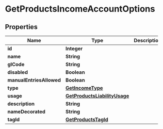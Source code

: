 

# GetProductsIncomeAccountOptions

## Properties

Name | Type | Description | Notes
------------ | ------------- | ------------- | -------------
**id** | **Integer** |  |  [optional]
**name** | **String** |  |  [optional]
**glCode** | **String** |  |  [optional]
**disabled** | **Boolean** |  |  [optional]
**manualEntriesAllowed** | **Boolean** |  |  [optional]
**type** | [**GetIncomeType**](GetIncomeType.md) |  |  [optional]
**usage** | [**GetProductsLiabilityUsage**](GetProductsLiabilityUsage.md) |  |  [optional]
**description** | **String** |  |  [optional]
**nameDecorated** | **String** |  |  [optional]
**tagId** | [**GetProductsTagId**](GetProductsTagId.md) |  |  [optional]



